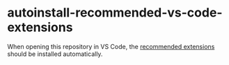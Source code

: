 # autoinstall-recommended-vs-code-extensions

When opening this repository in VS Code, the [recommended extensions](https://github.com/bradymholt/autoinstall-recommended-vs-code-extensions/blob/main/.vscode/extensions.json) should be installed automatically.
